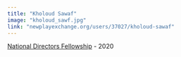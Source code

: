 ```yaml
---
title: "Kholoud Sawaf"
image: "kholoud_sawf.jpg"
link: "newplayexchange.org/users/37027/kholoud-sawaf"
---
```


[National Directors Fellowship](/programs/national-directors-fellowship) - 2020
